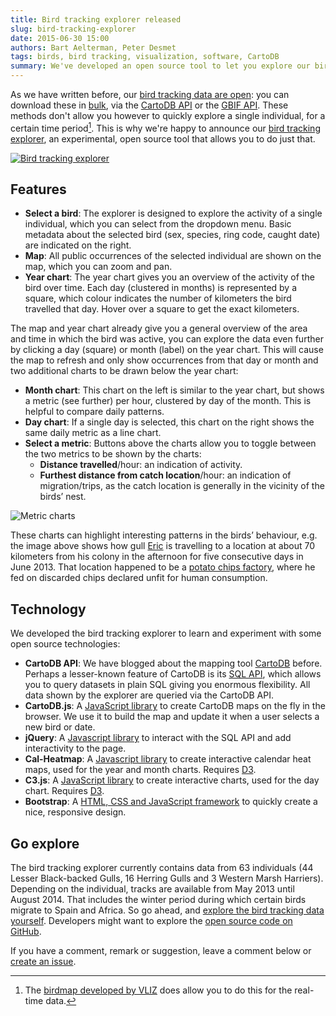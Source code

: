 ```yaml
---
title: Bird tracking explorer released
slug: bird-tracking-explorer
date: 2015-06-30 15:00
authors: Bart Aelterman, Peter Desmet
tags: birds, bird tracking, visualization, software, CartoDB
summary: We've developed an open source tool to let you explore our bird tracking data.
---
```


As we have written before, our [bird tracking data are open]({filename}bird-tracking-data-published.md): you can download these in [bulk](http://doi.org/10.15468/02omly), via the [CartoDB API](https://github.com/inbo/bird-tracking/blob/master/cartodb/README.md) or the [GBIF API](http://api.gbif.org/v1/occurrence/search?datasetkey=83e20573-f7dd-4852-9159-21566e1e691e). These methods don't allow you however to quickly explore a single individual, for a certain time period[^1]. This is why we're happy to announce our [bird tracking explorer](http://inbo.github.io/bird-tracking/explorer/index.html), an experimental, open source tool that allows you to do just that.

[^1]: The [birdmap developed by VLIZ](http://www.lifewatch.be/birdmap?group=Kleine%20mantelmeeuw) does allow you to do this for the real-time data.

[![Bird tracking explorer]({filename}/images/bird-tracking-explorer.png)](http://inbo.github.io/bird-tracking/explorer/index.html)

## Features

* **Select a bird**: The explorer is designed to explore the activity of a single individual, which you can select from the dropdown menu. Basic metadata about the selected bird (sex, species, ring code, caught date) are indicated on the right.
* **Map**: All public occurrences of the selected individual are shown on the map, which you can zoom and pan.
* **Year chart**: The year chart gives you an overview of the activity of the bird over time. Each day (clustered in months) is represented by a square, which colour indicates the number of kilometers the bird travelled that day. Hover over a square to get the exact kilometers.

The map and year chart already give you a general overview of the area and time in which the bird was active, you can explore the data even further by clicking a day (square) or month (label) on the year chart. This will cause the map to refresh and only show occurrences from that day or month and two additional charts to be drawn below the year chart:

* **Month chart**: This chart on the left is similar to the year chart, but shows a metric (see further) per hour, clustered by day of the month. This is helpful to compare daily patterns.
* **Day chart**: If a single day is selected, this chart on the right shows the same daily metric as a line chart.
* **Select a metric**: Buttons above the charts allow you to toggle between the two metrics to be shown by the charts:
    * **Distance travelled**/hour: an indication of activity.
    * **Furthest distance from catch location**/hour: an indication of migration/trips, as the catch location is generally in the vicinity of the birds’ nest.

![Metric charts]({filename}/images/bird-tracking-explorer-metric-charts.png)

These charts can highlight interesting patterns in the birds’ behaviour, e.g. the image above shows how gull [Eric]({filename}tracking-eric.md) is travelling to a location at about 70 kilometers from his colony in the afternoon for five consecutive days in June 2013. That location happened to be a [potato chips factory](http://www.standaard.be/cnt/dmf20130618_00627212), where he fed on discarded chips declared unfit for human consumption.

## Technology

We developed the bird tracking explorer to learn and experiment with some open source technologies:

* **CartoDB API**: We have blogged about the mapping tool [CartoDB](http://lifewatch.inbo.be/blog/tag/cartodb.html) before. Perhaps a lesser-known feature of CartoDB is its [SQL API](https://github.com/inbo/bird-tracking/blob/master/cartodb/README.md), which allows you to query datasets in plain SQL giving you enormous flexibility. All data shown by the explorer are queried via the CartoDB API. 
* **CartoDB.js**: A [JavaScript library](http://docs.cartodb.com/cartodb-platform/cartodb-js.html) to create CartoDB maps on the fly in the browser. We use it to build the map and update it when a user selects a new bird or date.
* **jQuery**: A [Javascript library](https://jquery.com/) to interact with the SQL API and add interactivity to the page.
* **Cal-Heatmap**: A [Javascript library](https://kamisama.github.io/cal-heatmap/) to create interactive calendar heat maps, used for the year and month charts. Requires [D3](http://d3js.org).
* **C3.js**: A [JavaScript library](http://c3js.org/) to create interactive charts, used for the day chart. Requires [D3](http://d3js.org).
* **Bootstrap**: A [HTML, CSS and JavaScript framework](http://getbootstrap.com/) to quickly create a nice, responsive design.

## Go explore

The bird tracking explorer currently contains data from 63 individuals (44 Lesser Black-backed Gulls, 16 Herring Gulls and 3 Western Marsh Harriers). Depending on the individual, tracks are available from May 2013 until August 2014. That includes the winter period during which certain birds migrate to Spain and Africa. So go ahead, and [explore the bird tracking data yourself](http://inbo.github.io/bird-tracking/explorer/index.html). Developers might want to explore the [open source code on GitHub](https://github.com/inbo/bird-tracking).

If you have a comment, remark or suggestion, leave a comment below or [create an issue](https://github.com/inbo/bird-tracking/issues).
